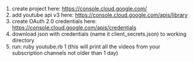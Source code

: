 1. create project here: https://console.cloud.google.com/
2. add youtube api v3 here: https://console.cloud.google.com/apis/library
3. create OAuth 2.0 credentials here: https://console.cloud.google.com/apis/credentials
4. download json with credentials (name it client_secrets.json) to working directory
5. run: ruby youtube.rb 1 (this will print all the videos from your subscription channels not older than 1 day)
